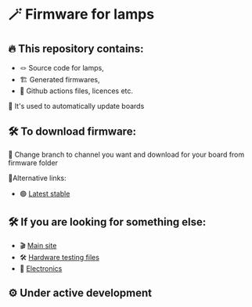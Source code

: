 # 🪄 Firmware for lamps

## 🔥 This repository contains:
- 🪢 Source code for lamps, 
- 🏗️ Generated firmwares,
- 🎃 Github actions files, licences etc.

🚀 It's used to automatically update boards

## 🛠️ To download firmware:
🛟 Change branch to channel you want and download for your board from firmware folder

🧬Alternative links:
- 🟢 [Latest stable](https://github.com/Modular-Lamps/firmware/releases/latest)

## 🛠️ If you are looking for something else:
- 🎬 [Main site](https://modular-lamps.github.io/)
- 🛠️ [Hardware testing files](https://github.com/Modular-Lamps/hardware-tests)
- 🧬 [Electronics](https://github.com/Modular-Lamps/electronics)

## ⚙️ Under active development